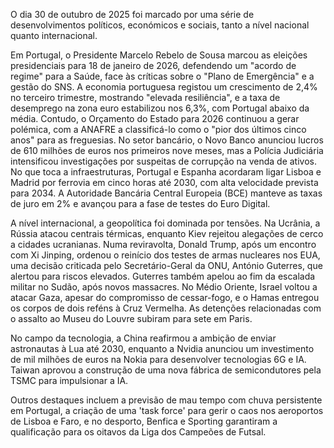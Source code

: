  O dia 30 de outubro de 2025 foi marcado por uma série de desenvolvimentos políticos, económicos e sociais, tanto a nível nacional quanto internacional.

Em Portugal, o Presidente Marcelo Rebelo de Sousa marcou as eleições presidenciais para 18 de janeiro de 2026, defendendo um "acordo de regime" para a Saúde, face às críticas sobre o "Plano de Emergência" e a gestão do SNS. A economia portuguesa registou um crescimento de 2,4% no terceiro trimestre, mostrando "elevada resiliência", e a taxa de desemprego na zona euro estabilizou nos 6,3%, com Portugal abaixo da média. Contudo, o Orçamento do Estado para 2026 continuou a gerar polémica, com a ANAFRE a classificá-lo como o "pior dos últimos cinco anos" para as freguesias. No setor bancário, o Novo Banco anunciou lucros de 610 milhões de euros nos primeiros nove meses, mas a Polícia Judiciária intensificou investigações por suspeitas de corrupção na venda de ativos. No que toca a infraestruturas, Portugal e Espanha acordaram ligar Lisboa e Madrid por ferrovia em cinco horas até 2030, com alta velocidade prevista para 2034. A Autoridade Bancária Central Europeia (BCE) manteve as taxas de juro em 2% e avançou para a fase de testes do Euro Digital.

A nível internacional, a geopolítica foi dominada por tensões. Na Ucrânia, a Rússia atacou centrais térmicas, enquanto Kiev rejeitou alegações de cerco a cidades ucranianas. Numa reviravolta, Donald Trump, após um encontro com Xi Jinping, ordenou o reinício dos testes de armas nucleares nos EUA, uma decisão criticada pelo Secretário-Geral da ONU, António Guterres, que alertou para riscos elevados. Guterres também apelou ao fim da escalada militar no Sudão, após novos massacres. No Médio Oriente, Israel voltou a atacar Gaza, apesar do compromisso de cessar-fogo, e o Hamas entregou os corpos de dois reféns à Cruz Vermelha. As detenções relacionadas com o assalto ao Museu do Louvre subiram para sete em Paris.

No campo da tecnologia, a China reafirmou a ambição de enviar astronautas à Lua até 2030, enquanto a Nvidia anunciou um investimento de mil milhões de euros na Nokia para desenvolver tecnologias 6G e IA. Taiwan aprovou a construção de uma nova fábrica de semicondutores pela TSMC para impulsionar a IA.

Outros destaques incluem a previsão de mau tempo com chuva persistente em Portugal, a criação de uma 'task force' para gerir o caos nos aeroportos de Lisboa e Faro, e no desporto, Benfica e Sporting garantiram a qualificação para os oitavos da Liga dos Campeões de Futsal.